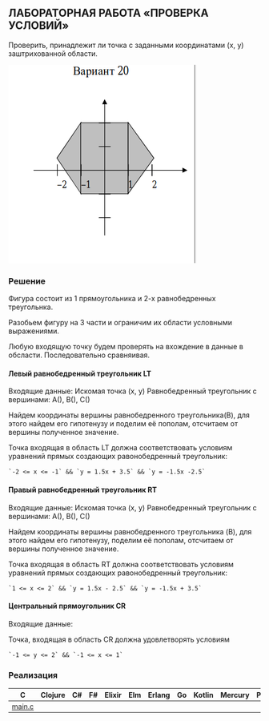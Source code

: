 ## ЛАБОРАТОРНАЯ РАБОТА «ПРОВЕРКА УСЛОВИЙ» 

Проверить, принадлежит ли точка с заданными координатами (x, y) заштрихованной области. 

![/lab1-20.png](lab1-20.png)


### Решение

Фигура состоит из 1 прямоугольника и 2-х равнобедренных треугольнка.

Разобьем фигуру на 3 части и ограничим их области условными выражениями.

Любую входящую точку будем проверять на вхождение в данные в обсласти. Последовательно сравняивая.

#### Левый равнобедренный треугольник LT

Входящие данные: Искомая точка (x, y)
Равнобедренный треугольник с вершинами: A(), B(), C()

Найдем координаты вершины равнобедренного треугольника(B), для этого найдем его гипотенузу и поделим её пополам, отсчитаем от вершины полученное значение.

Точка входящая в область LT должна соответствовать условиям уравнений прямых создающих равонобедренный треугольник:

    `-2 <= x <= -1` && `y = 1.5x + 3.5` && `y = -1.5x -2.5`

#### Правый равнобедренный треугольник RT

Входящие данные: Искомая точка (x, y)
Равнобедренный треугольник с вершинами: A(), B(), C()

Найдем координаты вершины равнобедренного треугольника (B), для этого найдем его гипотенузу, поделим её пополам, отсчитаем от вершины полученное значение.

Точка входящая в область RT должна соответствовать условиям уравнений прямых создающих равонобедренный треугольник:

    `1 <= x <= 2` && `y = 1.5x - 2.5` && `y = -1.5x + 3.5`

#### Центральный прямоугольник CR

Входящие данные:

Точка, входящая в область CR должна удовлетворять условиям

    `-1 <= y <= 2` && `-1 <= x <= 1`

### Реализация

| C | Clojure | C# | F# | Elixir | Elm | Erlang | Go | Kotlin | Mercury | Prolog | Rust |
|:----:|:-:|:-------:|:--:|:--:|:------:|:---:|:------:|:--:|:------:|:-------:|:------:|
| [main.c](c/main.c) |   |   |   |   |   |   |   |   |   |   |   |   |